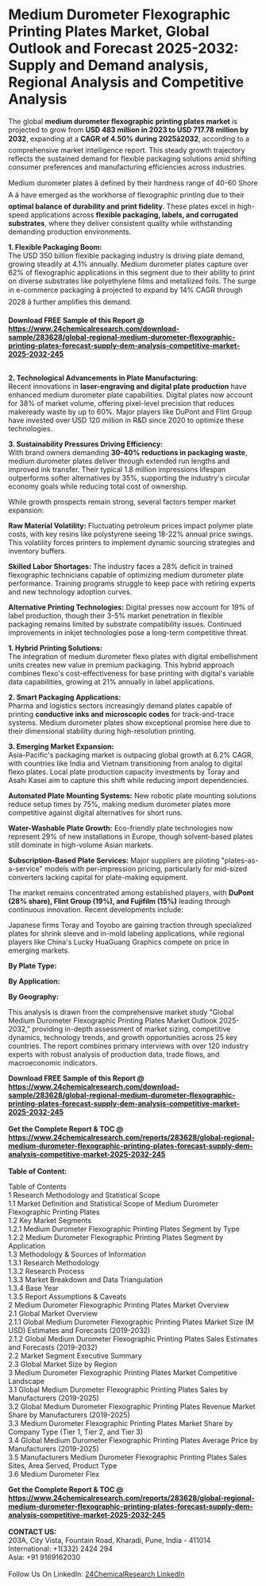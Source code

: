 <h1>Medium Durometer Flexographic Printing Plates Market, Global Outlook and Forecast 2025-2032: Supply and Demand analysis, Regional Analysis and Competitive Analysis</h1><p>The global <strong>medium durometer flexographic printing plates market</strong> is projected to grow from <strong>USD 483 million in 2023 to USD 717.78 million by 2032</strong>, expanding at a <strong>CAGR of 4.50% during 2025â2032</strong>, according to a comprehensive market intelligence report. This steady growth trajectory reflects the sustained demand for flexible packaging solutions amid shifting consumer preferences and manufacturing efficiencies across industries.</p><p>Medium durometer plates â defined by their hardness range of 40-60 Shore A â have emerged as the workhorse of flexographic printing due to their <strong>optimal balance of durability and print fidelity</strong>. These plates excel in high-speed applications across <strong>flexible packaging, labels, and corrugated substrates</strong>, where they deliver consistent quality while withstanding demanding production environments.</p><p><strong>1. Flexible Packaging Boom:</strong><br>
The USD 350 billion flexible packaging industry is driving plate demand, growing steadily at 4.1% annually. Medium durometer plates capture over 62% of flexographic applications in this segment due to their ability to print on diverse substrates like polyethylene films and metallized foils. The surge in e-commerce packaging â projected to expand by 14% CAGR through 2028 â further amplifies this demand.</p><div><b>Download FREE Sample of this Report @ 
            <a href="https://www.24chemicalresearch.com/download-sample/283628/global-regional-medium-durometer-flexographic-printing-plates-forecast-supply-dem-analysis-competitive-market-2025-2032-245">
            https://www.24chemicalresearch.com/download-sample/283628/global-regional-medium-durometer-flexographic-printing-plates-forecast-supply-dem-analysis-competitive-market-2025-2032-245</a></b></div><br><p>

</p><p><strong>2. Technological Advancements in Plate Manufacturing:</strong><br>
Recent innovations in <strong>laser-engraving and digital plate production</strong> have enhanced medium durometer plate capabilities. Digital plates now account for 38% of market volume, offering pixel-level precision that reduces makeready waste by up to 60%. Major players like DuPont and Flint Group have invested over USD 120 million in R&amp;D since 2020 to optimize these technologies.</p><p><strong>3. Sustainability Pressures Driving Efficiency:</strong><br>
With brand owners demanding <strong>30-40% reductions in packaging waste</strong>, medium durometer plates deliver through extended run lengths and improved ink transfer. Their typical 1.8 million impressions lifespan outperforms softer alternatives by 35%, supporting the industry's circular economy goals while reducing total cost of ownership.</p><p>While growth prospects remain strong, several factors temper market expansion:</p><p><strong>Raw Material Volatility:</strong> Fluctuating petroleum prices impact polymer plate costs, with key resins like polystyrene seeing 18-22% annual price swings. This volatility forces printers to implement dynamic sourcing strategies and inventory buffers.</p><p><strong>Skilled Labor Shortages:</strong> The industry faces a 28% deficit in trained flexographic technicians capable of optimizing medium durometer plate performance. Training programs struggle to keep pace with retiring experts and new technology adoption curves.</p><p><strong>Alternative Printing Technologies:</strong> Digital presses now account for 19% of label production, though their 3-5% market penetration in flexible packaging remains limited by substrate compatibility issues. Continued improvements in inkjet technologies pose a long-term competitive threat.</p><p><strong>1. Hybrid Printing Solutions:</strong><br>
The integration of medium durometer flexo plates with digital embellishment units creates new value in premium packaging. This hybrid approach combines flexo's cost-effectiveness for base printing with digital's variable data capabilities, growing at 21% annually in label applications.</p><p><strong>2. Smart Packaging Applications:</strong><br>
Pharma and logistics sectors increasingly demand plates capable of printing <strong>conductive inks and microscopic codes</strong> for track-and-trace systems. Medium durometer plates show exceptional promise here due to their dimensional stability during high-resolution printing.</p><p><strong>3. Emerging Market Expansion:</strong><br>
Asia-Pacific's packaging market is outpacing global growth at 6.2% CAGR, with countries like India and Vietnam transitioning from analog to digital flexo plates. Local plate production capacity investments by Toray and Asahi Kasei aim to capture this shift while reducing import dependencies.</p><p><strong>Automated Plate Mounting Systems:</strong> New robotic plate mounting solutions reduce setup times by 75%, making medium durometer plates more competitive against digital alternatives for short runs.</p><p><strong>Water-Washable Plate Growth:</strong> Eco-friendly plate technologies now represent 29% of new installations in Europe, though solvent-based plates still dominate in high-volume Asian markets.</p><p><strong>Subscription-Based Plate Services:</strong> Major suppliers are piloting "plates-as-a-service" models with per-impression pricing, particularly for mid-sized converters lacking capital for plate-making equipment.</p><p>The market remains concentrated among established players, with <strong>DuPont (28% share), Flint Group (19%), and Fujifilm (15%)</strong> leading through continuous innovation. Recent developments include:</p><p>Japanese firms Toray and Toyobo are gaining traction through specialized plates for shrink sleeve and in-mold labeling applications, while regional players like China's Lucky HuaGuang Graphics compete on price in emerging markets.</p><p><strong>By Plate Type:</strong></p><p><strong>By Application:</strong></p><p><strong>By Geography:</strong></p><p>This analysis is drawn from the comprehensive market study "Global Medium Durometer Flexographic Printing Plates Market Outlook 2025-2032," providing in-depth assessment of market sizing, competitive dynamics, technology trends, and growth opportunities across 25 key countries. The report combines primary interviews with over 120 industry experts with robust analysis of production data, trade flows, and macroeconomic indicators.</p><div><b>Download FREE Sample of this Report @ 
            <a href="https://www.24chemicalresearch.com/download-sample/283628/global-regional-medium-durometer-flexographic-printing-plates-forecast-supply-dem-analysis-competitive-market-2025-2032-245">
            https://www.24chemicalresearch.com/download-sample/283628/global-regional-medium-durometer-flexographic-printing-plates-forecast-supply-dem-analysis-competitive-market-2025-2032-245</a></b></div><br><div><b>Get the Complete Report & TOC @ 
            <a href="https://www.24chemicalresearch.com/reports/283628/global-regional-medium-durometer-flexographic-printing-plates-forecast-supply-dem-analysis-competitive-market-2025-2032-245">
            https://www.24chemicalresearch.com/reports/283628/global-regional-medium-durometer-flexographic-printing-plates-forecast-supply-dem-analysis-competitive-market-2025-2032-245</a></b></div><br>
            <b>Table of Content:</b><p>Table of Contents<br />
1 Research Methodology and Statistical Scope<br />
1.1 Market Definition and Statistical Scope of Medium Durometer Flexographic Printing Plates<br />
1.2 Key Market Segments<br />
1.2.1 Medium Durometer Flexographic Printing Plates Segment by Type<br />
1.2.2 Medium Durometer Flexographic Printing Plates Segment by Application<br />
1.3 Methodology & Sources of Information<br />
1.3.1 Research Methodology<br />
1.3.2 Research Process<br />
1.3.3 Market Breakdown and Data Triangulation<br />
1.3.4 Base Year<br />
1.3.5 Report Assumptions & Caveats<br />
2 Medium Durometer Flexographic Printing Plates Market Overview<br />
2.1 Global Market Overview<br />
2.1.1 Global Medium Durometer Flexographic Printing Plates Market Size (M USD) Estimates and Forecasts (2019-2032)<br />
2.1.2 Global Medium Durometer Flexographic Printing Plates Sales Estimates and Forecasts (2019-2032)<br />
2.2 Market Segment Executive Summary<br />
2.3 Global Market Size by Region<br />
3 Medium Durometer Flexographic Printing Plates Market Competitive Landscape<br />
3.1 Global Medium Durometer Flexographic Printing Plates Sales by Manufacturers (2019-2025)<br />
3.2 Global Medium Durometer Flexographic Printing Plates Revenue Market Share by Manufacturers (2019-2025)<br />
3.3 Medium Durometer Flexographic Printing Plates Market Share by Company Type (Tier 1, Tier 2, and Tier 3)<br />
3.4 Global Medium Durometer Flexographic Printing Plates Average Price by Manufacturers (2019-2025)<br />
3.5 Manufacturers Medium Durometer Flexographic Printing Plates Sales Sites, Area Served, Product Type<br />
3.6 Medium Durometer Flex</p><div><b>Get the Complete Report & TOC @ 
            <a href="https://www.24chemicalresearch.com/reports/283628/global-regional-medium-durometer-flexographic-printing-plates-forecast-supply-dem-analysis-competitive-market-2025-2032-245">
            https://www.24chemicalresearch.com/reports/283628/global-regional-medium-durometer-flexographic-printing-plates-forecast-supply-dem-analysis-competitive-market-2025-2032-245</a></b></div><br><b>CONTACT US:</b><br>
            203A, City Vista, Fountain Road, Kharadi, Pune, India - 411014<br>
            International: +1(332) 2424 294<br>
            Asia: +91 9169162030 <br><br>
            Follow Us On LinkedIn: <a href="https://www.linkedin.com/company/24chemicalresearch/">24ChemicalResearch LinkedIn</a>